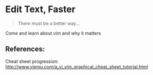 # Edit Text, Faster
> There must be a better way...

Come and learn about vim and why it matters

## References:
Cheat sheet progression: http://www.viemu.com/a_vi_vim_graphical_cheat_sheet_tutorial.html
